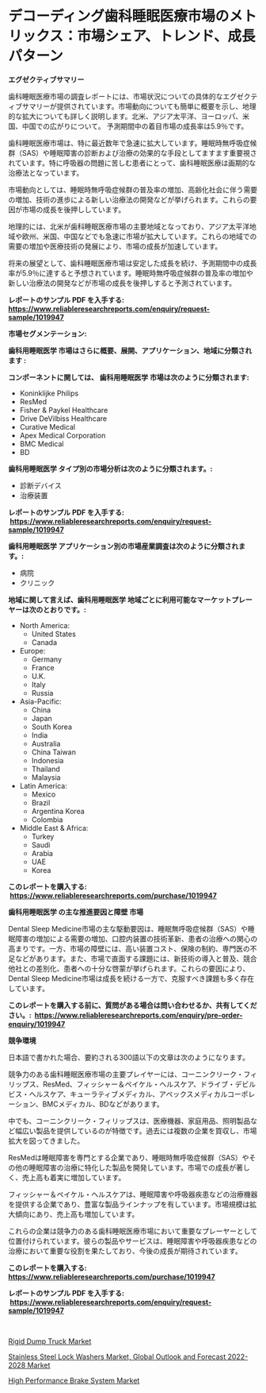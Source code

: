 <p><h1>デコーディング歯科睡眠医療市場のメトリックス：市場シェア、トレンド、成長パターン</h1></p><p><strong>エグゼクティブサマリー</strong></p>
<p><p>歯科睡眠医療市場の調査レポートには、市場状況についての具体的なエグゼクティブサマリーが提供されています。市場動向についても簡単に概要を示し、地理的な拡大についても詳しく説明します。北米、アジア太平洋、ヨーロッパ、米国、中国での広がりについて。 予測期間中の着目市場の成長率は5.9％です。</p><p>歯科睡眠医療市場は、特に最近数年で急速に拡大しています。睡眠時無呼吸症候群（SAS）や睡眠障害の診断および治療の効果的な手段としてますます重要視されています。特に呼吸器の問題に苦しむ患者にとって、歯科睡眠医療は画期的な治療法となっています。</p><p>市場動向としては、睡眠時無呼吸症候群の普及率の増加、高齢化社会に伴う需要の増加、技術の進歩による新しい治療法の開発などが挙げられます。これらの要因が市場の成長を後押ししています。</p><p>地理的には、北米が歯科睡眠医療市場の主要地域となっており、アジア太平洋地域や欧州、米国、中国などでも急速に市場が拡大しています。これらの地域での需要の増加や医療技術の発展により、市場の成長が加速しています。</p><p>将来の展望として、歯科睡眠医療市場は安定した成長を続け、予測期間中の成長率が5.9％に達すると予想されています。睡眠時無呼吸症候群の普及率の増加や新しい治療法の開発などが市場の成長を後押しすると予測されています。</p></p>
<p><strong>レポートのサンプル PDF を入手する: <a href="https://www.reliableresearchreports.com/enquiry/request-sample/1019947">https://www.reliableresearchreports.com/enquiry/request-sample/1019947</a></strong></p>
<p><strong>市場セグメンテーション:</strong></p>
<p><strong> 歯科用睡眠医学 市場はさらに概要、展開、アプリケーション、地域に分類されます :</strong></p>
<p><strong>コンポーネントに関しては、 歯科用睡眠医学 市場は次のように分類されます: &nbsp;</strong></p>
<p><ul><li>Koninklijke Philips</li><li>ResMed</li><li>Fisher & Paykel Healthcare</li><li>Drive DeVilbiss Healthcare</li><li>Curative Medical</li><li>Apex Medical Corporation</li><li>BMC Medical</li><li>BD</li></ul></p>
<p><strong> 歯科用睡眠医学 タイプ別の市場分析は次のように分類されます。:</strong></p>
<p><ul><li>診断デバイス</li><li>治療装置</li></ul></p>
<p><strong>レポートのサンプル PDF を入手する: &nbsp;<a href="https://www.reliableresearchreports.com/enquiry/request-sample/1019947">https://www.reliableresearchreports.com/enquiry/request-sample/1019947</a></strong></p>
<p><strong> 歯科用睡眠医学 アプリケーション別の市場産業調査は次のように分類されます。:</strong></p>
<p><ul><li>病院</li><li>クリニック</li></ul></p>
<p><strong>地域に関して言えば、歯科用睡眠医学 地域ごとに利用可能なマーケットプレーヤーは次のとおりです。:</strong></p>
<p><ul>
    <li>
        North America:
        <ul>
            <li>United States</li>
            <li>Canada</li>
        </ul>
    </li>
    <li>
        Europe:
        <ul>
            <li>Germany</li>
            <li>France</li>
            <li>U.K.</li>
            <li>Italy</li>
            <li>Russia</li>
        </ul>
    </li>
    <li>
        Asia-Pacific:
        <ul>
            <li>China</li>
            <li>Japan</li>
            <li>South Korea</li>
            <li>India</li>
            <li>Australia</li>
            <li>China Taiwan</li>
            <li>Indonesia</li>
            <li>Thailand</li>
            <li>Malaysia</li>
        </ul>
    </li>
    <li>
        Latin America:
        <ul>
            <li>Mexico</li>
            <li>Brazil</li>
            <li>Argentina Korea</li>
            <li>Colombia</li>
        </ul>
    </li>
    <li>
        Middle East & Africa:
        <ul>
            <li>Turkey</li>
            <li>Saudi</li>
            <li>Arabia</li>
            <li>UAE</li>
            <li>Korea</li>
        </ul>
    </li>
    </ul></p>
<p><strong>このレポートを購入する: &nbsp;<a href="https://www.reliableresearchreports.com/purchase/1019947">https://www.reliableresearchreports.com/purchase/1019947</a></strong></p>
<p><strong>歯科用睡眠医学 の主な推進要因と障壁 市場</strong></p>
<p><p>Dental Sleep Medicine市場の主な駆動要因は、睡眠無呼吸症候群（SAS）や睡眠障害の増加による需要の増加、口腔内装置の技術革新、患者の治療への関心の高まりです。一方、市場の障壁には、高い装置コスト、保険の制約、専門医の不足などがあります。また、市場で直面する課題には、新技術の導入と普及、競合他社との差別化、患者への十分な啓蒙が挙げられます。これらの要因により、Dental Sleep Medicine市場は成長を続ける一方で、克服すべき課題も多く存在しています。</p></p>
<p><strong>このレポートを購入する前に、質問がある場合は問い合わせるか、共有してください。:&nbsp; <a href="https://www.reliableresearchreports.com/enquiry/pre-order-enquiry/1019947">https://www.reliableresearchreports.com/enquiry/pre-order-enquiry/1019947</a></strong></p>
<p><strong>競争環境</strong></p>
<p><p>日本語で書かれた場合、要約される300語以下の文章は次のようになります。</p><p>競争力のある歯科睡眠医療市場の主要プレイヤーには、コーニンクリーク・フィリップス、ResMed、フィッシャー＆ペイケル・ヘルスケア、ドライブ・デビルビス・ヘルスケア、キューラティブメディカル、アペックスメディカルコーポレーション、BMCメディカル、BDなどがあります。</p><p>中でも、コーニンクリーク・フィリップスは、医療機器、家庭用品、照明製品など幅広い製品を提供しているのが特徴です。過去には複数の企業を買収し、市場拡大を図ってきました。</p><p>ResMedは睡眠障害を専門とする企業であり、睡眠時無呼吸症候群（SAS）やその他の睡眠障害の治療に特化した製品を開発しています。市場での成長が著しく、売上高も着実に増加しています。</p><p>フィッシャー＆ペイケル・ヘルスケアは、睡眠障害や呼吸器疾患などの治療機器を提供する企業であり、豊富な製品ラインナップを有しています。市場規模は拡大傾向にあり、売上高も増加しています。</p><p>これらの企業は競争力のある歯科睡眠医療市場において重要なプレーヤーとして位置付けられています。彼らの製品やサービスは、睡眠障害や呼吸器疾患などの治療において重要な役割を果たしており、今後の成長が期待されています。</p></p>
<p><strong>このレポートを購入する: &nbsp; <a href="https://www.reliableresearchreports.com/purchase/1019947">https://www.reliableresearchreports.com/purchase/1019947</a></strong></p>
<p><strong>レポートのサンプル PDF を入手する: &nbsp;<a href="https://www.reliableresearchreports.com/enquiry/request-sample/1019947">https://www.reliableresearchreports.com/enquiry/request-sample/1019947</a></strong><strong></strong></p>
<p>&nbsp;</p>
<p><p><a href="https://github.com/Sinjinluong3e0awx2m195k76/Market-Research-Report-List-1/blob/main/rigid-dump-truck-market.md">Rigid Dump Truck Market</a></p><p><a href="https://view.publitas.com/reportprime-1/stainless-steel-lock-washers-market-global-outlook-and-forecast-2022-2028-market-research-report-unlocks-analysis-on-the-market-financial-status-market-size-and-market-revenue-upto-2030/">Stainless Steel Lock Washers Market, Global Outlook and Forecast 2022-2028 Market</a></p><p><a href="https://github.com/shotows/Market-Research-Report-List-1/blob/main/high-performance-brake-system-market.md">High Performance Brake System Market</a></p></p>